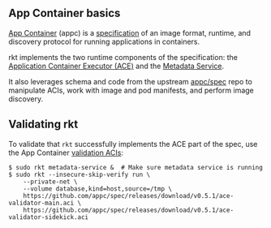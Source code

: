 ## App Container basics

[App Container][appc-repo] (appc) is a [specification][appc-spec] of an image format, runtime, and discovery protocol for running applications in containers.

rkt implements the two runtime components of the specification: the [Application Container Executor (ACE)][appc-ace] and the [Metadata Service][appc-meta].

It also leverages schema and code from the upstream [appc/spec][appc-spec] repo to manipulate ACIs, work with image and pod manifests, and perform image discovery.

## Validating rkt

To validate that `rkt` successfully implements the ACE part of the spec, use the App Container [validation ACIs][appc-readme]:

```
$ sudo rkt metadata-service &  # Make sure metadata service is running
$ sudo rkt --insecure-skip-verify run \
	--private-net \
	--volume database,kind=host,source=/tmp \
	https://github.com/appc/spec/releases/download/v0.5.1/ace-validator-main.aci \
	https://github.com/appc/spec/releases/download/v0.5.1/ace-validator-sidekick.aci
```

[appc-repo]: https://github.com/appc/spec/
[appc-spec]: https://github.com/appc/spec/blob/master/SPEC.md
[appc-readme]: https://github.com/appc/spec/blob/master/README.md
[appc-ace]: https://github.com/appc/spec/blob/master/SPEC.md#app-container-executor
[appc-meta]: https://github.com/appc/spec/blob/master/SPEC.md#app-container-metadata-service
